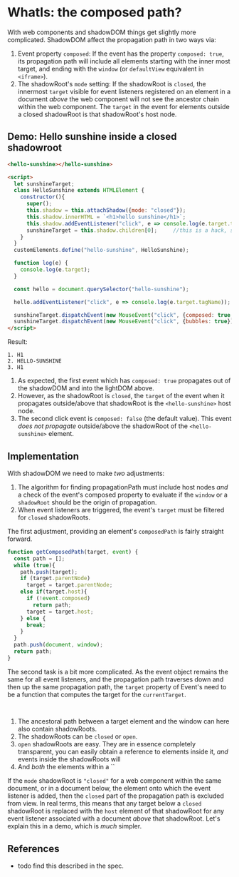 # WhatIs: the composed path?

With web components and shadowDOM things get slightly more complicated. ShadowDOM affect the propagation path in two ways via:
1. Event property `composed`: If the event has the property `composed: true`, its propagation path will include all elements starting with the inner most target, and ending with the `window` (or `defaultView` equivalent in `<iframe>`).
2. The shadowRoot's `mode` setting: If the shadowRoot is `closed`, the innermost `target` visible for event listeners registered on an element in a document *above* the web component will not see the ancestor chain within the web component. The `target` in the event for elements outside a closed shadowRoot is that shadowRoot's host node.

## Demo: Hello sunshine inside a closed shadowroot

```html
<hello-sunshine></hello-sunshine>

<script>
  let sunshineTarget;
  class HelloSunshine extends HTMLElement {
    constructor(){
      super();
      this.shadow = this.attachShadow({mode: "closed"});
      this.shadow.innerHTML = `<h1>hello sunshine</h1>`;
      this.shadow.addEventListener("click", e => console.log(e.target.tagName));
      sunshineTarget = this.shadow.children[0];     //this is a hack, so we can click on the closed content
    }
  }
  customElements.define("hello-sunshine", HelloSunshine);

  function log(e) {
    console.log(e.target);
  }

  const hello = document.querySelector("hello-sunshine");

  hello.addEventListener("click", e => console.log(e.target.tagName));

  sunshineTarget.dispatchEvent(new MouseEvent("click", {composed: true, bubbles: true}));
  sunshineTarget.dispatchEvent(new MouseEvent("click", {bubbles: true}));
</script>
```      

Result:

```
1. H1
2. HELLO-SUNSHINE
3. H1
```           

1. As expected, the first event which has `composed: true` propagates out of the shadowDOM and into the lightDOM above. 
2. However, as the shadowRoot is `closed`, the `target` of the event when it propagates outside/above that shadowRoot is the `<hello-sunshine>` host node.
3. The second click event is `composed: false` (the default value). This event *does not propagate* outside/above the shadowRoot of the `<hello-sunshine>` element. 

## Implementation

With shadowDOM we need to make *two* adjustments:
1. The algorithm for finding propagationPath must include host nodes *and* a check of the event's composed property to evaluate if the `window` or a `shadowRoot` should be the origin of propagation.
2. When event listeners are triggered, the event's `target` must be filtered for `closed` shadowRoots. 

The first adjustment, providing an element's `composedPath` is fairly straight forward.

```javascript
function getComposedPath(target, event) {
  const path = [];
  while (true){
    path.push(target);
    if (target.parentNode)
      target = target.parentNode;
    else if(target.host){
      if (!event.composed)
        return path;
      target = target.host;
    } else {
      break;
    }
  }
  path.push(document, window);
  return path;
}
``` 

The second task is a bit more complicated. As the event object remains the same for all event listeners, and the propagation path traverses down and then up the same propagation path, the `target` property of Event's need to be a function that computes the target for the `currentTarget`.

```javascript

```

## 
1. The ancestoral path between a target element and the window can here also contain shadowRoots.
2. The shadowRoots can be `closed` or `open`.
3. `open` shadowRoots are easy. They are in essence completely transparent, you can easily obtain a reference to elements inside it, *and* events inside the shadowRoots will  
2. And *both* the elements within a `` 

If the `mode` shadowRoot is `"closed"` for a web component within the same document, or in a document below, the element onto which the event listener is added, then the `closed` part of the propagation path is excluded from view. In real terms, this means that any target below a `closed` shadowRoot is replaced with the `host` element of that shadowRoot for any event listener associated with a document *above* that shadowRoot. Let's explain this in a demo, which is *much* simpler.     


## References

  * todo find this described in the spec.